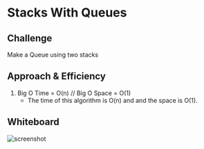 # Stacks With Queues

## Challenge
Make a Queue using two stacks

## Approach & Efficiency

1. Big O Time = O(n) // Big O Space = O(1)
	- The time of this algorithm is O(n) and and the space is O(1).  

## Whiteboard

![screenshot](../../assets/queuewithstacks.jpg)
